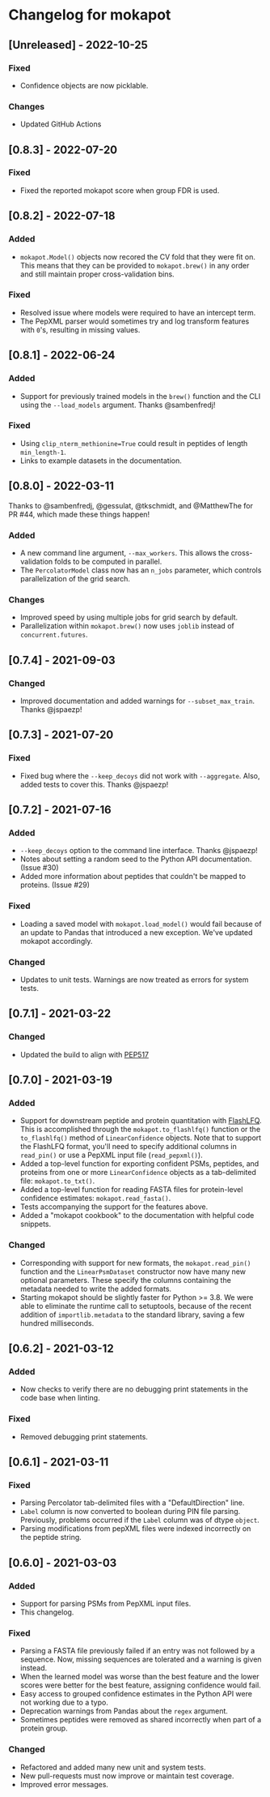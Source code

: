 # Changelog for mokapot  

## [Unreleased] - 2022-10-25
### Fixed
- Confidence objects are now picklable.

### Changes
- Updated GitHub Actions

## [0.8.3] - 2022-07-20
### Fixed
- Fixed the reported mokapot score when group FDR is used.

## [0.8.2] - 2022-07-18
### Added
- `mokapot.Model()` objects now recored the CV fold that they were fit on.
  This means that they can be provided to `mokapot.brew()` in any order 
  and still maintain proper cross-validation bins.

### Fixed
- Resolved issue where models were required to have an intercept term.
- The PepXML parser would sometimes try and log transform features with `0`'s, resulting in missing values.

## [0.8.1] - 2022-06-24

### Added
- Support for previously trained models in the `brew()` function and the CLI 
  using the `--load_models` argument. Thanks @sambenfredj!

### Fixed
- Using `clip_nterm_methionine=True` could result in peptides of length
  `min_length-1`.
- Links to example datasets in the documentation.

## [0.8.0] - 2022-03-11

Thanks to @sambenfredj, @gessulat, @tkschmidt, and @MatthewThe for 
PR #44, which made these things happen!

### Added
- A new command line argument, `--max_workers`. This allows the
  cross-validation folds to be computed in parallel.
- The `PercolatorModel` class now has an `n_jobs` parameter, which 
  controls parallelization of the grid search.

### Changes
- Improved speed by using multiple jobs for grid search by default.
- Parallelization within `mokapot.brew()` now uses `joblib` 
  instead of `concurrent.futures`.

## [0.7.4] - 2021-09-03
### Changed
- Improved documentation and added warnings for `--subset_max_train`. Thanks
  @jspaezp!

## [0.7.3] - 2021-07-20
### Fixed
- Fixed bug where the `--keep_decoys` did not work with `--aggregate`. Also,
  added tests to cover this. Thanks @jspaezp!

## [0.7.2] - 2021-07-16  
### Added  
- `--keep_decoys` option to the command line interface. Thanks @jspaezp!
- Notes about setting a random seed to the Python API documentation. (Issue #30)
- Added more information about peptides that couldn't be mapped to proteins. (Issue #29) 

### Fixed  
- Loading a saved model with `mokapot.load_model()` would fail because of an
  update to Pandas that introduced a new exception. We've updated mokapot 
  accordingly.

### Changed  
- Updates to unit tests. Warnings are now treated as errors for system tests.

## [0.7.1] - 2021-03-22  
### Changed  
- Updated the build to align with
  [PEP517](https://www.python.org/dev/peps/pep-0517/)

## [0.7.0] - 2021-03-19  
### Added  
- Support for downstream peptide and protein quantitation with
  [FlashLFQ](https://github.com/smith-chem-wisc/FlashLFQ). This is accomplished
  through the `mokapot.to_flashlfq()` function or the `to_flashlfq()` method of
  `LinearConfidence` objects. Note that to support the FlashLFQ format, you'll
  need to specify additional columns in `read_pin()` or use a PepXML input file
  (`read_pepxml()`). 
- Added a top-level function for exporting confident PSMs, peptides, and
  proteins from one or more `LinearConfidence` objects as a tab-delimited file:
  `mokapot.to_txt()`.
- Added a top-level function for reading FASTA files for protein-level 
  confidence estimates: `mokapot.read_fasta()`.
- Tests accompanying the support for the features above.
- Added a "mokapot cookbook" to the documentation with helpful code snippets.

### Changed
- Corresponding with support for new formats, the `mokapot.read_pin()` function
  and the `LinearPsmDataset` constructor now have many new optional parameters.
  These specify the columns containing the metadata needed to write the added
  formats.
- Starting mokapot should be slightly faster for Python >= 3.8. We were able to
  eliminate the runtime call to setuptools, because of the recent addition of
  `importlib.metadata` to the standard library, saving a few hundred
  milliseconds.

## [0.6.2] - 2021-03-12  
### Added
- Now checks to verify there are no debugging print statements in the code
  base when linting.

### Fixed  
- Removed debugging print statements.

## [0.6.1] - 2021-03-11
### Fixed
- Parsing Percolator tab-delimited files with a "DefaultDirection" line.
- `Label` column is now converted to boolean during PIN file parsing. 
  Previously, problems occurred if the `Label` column was of dtype `object`.
- Parsing modifications from pepXML files were indexed incorrectly on the
  peptide string.

## [0.6.0] - 2021-03-03  
### Added  
- Support for parsing PSMs from PepXML input files.
- This changelog.

### Fixed  
- Parsing a FASTA file previously failed if an entry was not followed by a 
  sequence. Now, missing sequences are tolerated and a warning is given instead.  
- When the learned model was worse than the best feature and the lower scores
  were better for the best feature, assigning confidence would fail.  
- Easy access to grouped confidence estimates in the Python API were not working
  due to a typo.  
- Deprecation warnings from Pandas about the `regex` argument.  
- Sometimes peptides were removed as shared incorrectly when part of a protein
  group.  

### Changed  
- Refactored and added many new unit and system tests.
- New pull-requests must now improve or maintain test coverage.
- Improved error messages.
